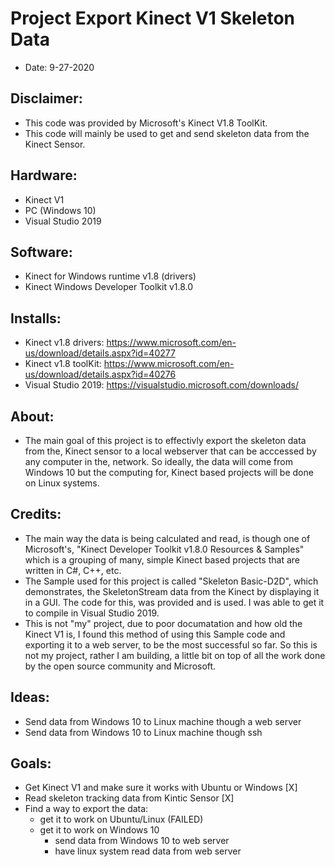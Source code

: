 # Project Export Kinect V1 Skeleton Data
- Date: 9-27-2020

## Disclaimer:
- This code was provided by Microsoft's Kinect V1.8 ToolKit.
- This code will mainly be used to get and send skeleton data from the Kinect Sensor.

## Hardware:
- Kinect V1
- PC (Windows 10)
- Visual Studio 2019

## Software:
- Kinect for Windows runtime v1.8 (drivers)
- Kinect Windows Developer Toolkit v1.8.0

## Installs:
- Kinect v1.8 drivers: https://www.microsoft.com/en-us/download/details.aspx?id=40277
- Kinect v1.8 toolKit: https://www.microsoft.com/en-us/download/details.aspx?id=40276
- Visual Studio 2019:  https://visualstudio.microsoft.com/downloads/

## About:
- The main goal of this project is to effectivly export the skeleton data from the,
Kinect sensor to a local webserver that can be acccessed by any computer in the,
network. So ideally, the data will come from Windows 10 but the computing for,
Kinect based projects will be done on Linux systems.

## Credits:
- The main way the data is being calculated and read, is though one of Microsoft's,
"Kinect Developer Toolkit v1.8.0 Resources & Samples" which is a grouping of many,
simple Kinect based projects that are written in C#, C++, etc.
- The Sample used for this project is called "Skeleton Basic-D2D", which demonstrates,
the SkeletonStream data from the Kinect by displaying it in a GUI. The code for this,
was provided and is used. I was able to get it to compile in Visual Studio 2019.
- This is not "my" project, due to poor documatation and how old the Kinect V1 is,
I found this method of using this Sample code and exporting it to a web server,
to be the most successful so far. So this is not my project, rather I am building,
a little bit on top of all the work done by the open source community and Microsoft.

## Ideas:
- Send data from Windows 10 to Linux machine though a web server
- Send data from Windows 10 to Linux machine though ssh

## Goals:
- Get Kinect V1 and make sure it works with Ubuntu or Windows		[X]
- Read skeleton tracking data from Kintic Sensor		[X]
- Find a way to export the data:
	- get it to work on Ubuntu/Linux	(FAILED)
	- get it to work on Windows 10
		- send data from Windows 10 to web server
		- have linux system read data from web server


